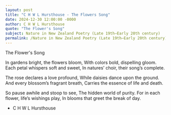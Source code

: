 ```yaml
---
layout: post
title: "C H W L Hursthouse - The Flowers Song"
date: 2024-12-30 12:00:00 -0000
author: C H W L Hursthouse
quote: "The Flower's Song"
subject: Nature in New Zealand Poetry (Late 19th–Early 20th century)
permalink: /Nature in New Zealand Poetry (Late 19th–Early 20th century)/C H W L Hursthouse/C H W L Hursthouse - The Flowers Song
---
```


The Flower's Song

In gardens bright, the flowers bloom,
With colors bold, dispelling gloom.
Each petal whispers soft and sweet,
In natures’ choir, their song’s complete.

The rose declares a love profound,
While daisies dance upon the ground.
And every blossom’s fragrant breath,
Carries the essence of life and death.

So pause awhile and stoop to see,
The hidden world of purity.
For in each flower, life’s wishings play,
In blooms that greet the break of day.


- C H W L Hursthouse
